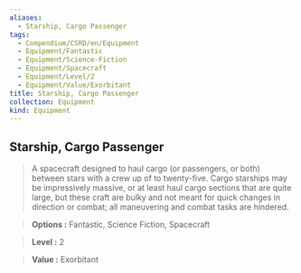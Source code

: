 ```yaml
---
aliases:
  - Starship, Cargo Passenger
tags:
  - Compendium/CSRD/en/Equipment
  - Equipment/Fantastic
  - Equipment/Science-Fiction
  - Equipment/Spacecraft
  - Equipment/Level/2
  - Equipment/Value/Exorbitant
title: Starship, Cargo Passenger
collection: Equipment
kind: Equipment
---
```

## Starship, Cargo Passenger    
    
>A spacecraft designed to haul cargo (or passengers, or both) between stars with a crew up of to twenty-five. Cargo starships may be impressively massive, or at least haul cargo sections that are quite large, but these craft are bulky and not meant for quick changes in direction or combat; all maneuvering and combat tasks are hindered.    
> **Options :** Fantastic, Science Fiction, Spacecraft    
> **Level :** 2    
> **Value :** Exorbitant
